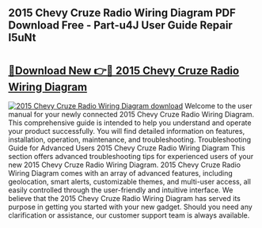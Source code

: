 ## 2015 Chevy Cruze Radio Wiring Diagram PDF Download Free - Part-u4J User Guide Repair I5uNt

# <h2><a href="http://dfmz1mp.blite.top/?on=2015+Chevy+Cruze+Radio+Wiring+Diagram">🔗Download New 👉🔴 2015 Chevy Cruze Radio Wiring Diagram</a></h2>

[![2015 Chevy Cruze Radio Wiring Diagram download](https://i.imgur.com/lujVjoI.png)](http://dfmz1mp.blite.top/?on=2015+Chevy+Cruze+Radio+Wiring+Diagram)
Welcome to the user manual for your newly connected 2015 Chevy Cruze Radio Wiring Diagram. This comprehensive guide is intended to help you understand and operate your product successfully. You will find detailed information on features, installation, operation, maintenance, and troubleshooting. Troubleshooting Guide for Advanced Users 2015 Chevy Cruze Radio Wiring Diagram This section offers advanced troubleshooting tips for experienced users of your new 2015 Chevy Cruze Radio Wiring Diagram. 2015 Chevy Cruze Radio Wiring Diagram comes with an array of advanced features, including geolocation, smart alerts, customizable themes, and multi-user access, all easily controlled through the user-friendly and intuitive interface. We believe that the 2015 Chevy Cruze Radio Wiring Diagram has served its purpose in getting you started with your new gadget. Should you need any clarification or assistance, our customer support team is always available.

